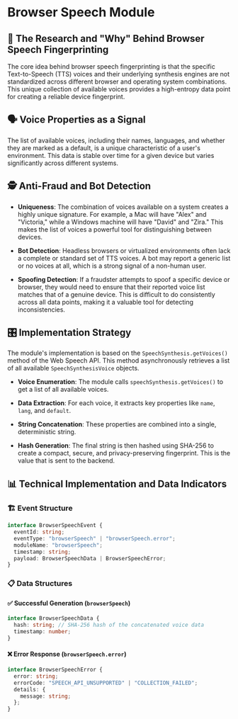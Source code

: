 # Browser Speech Module

## 🔬 The Research and "Why" Behind Browser Speech Fingerprinting

The core idea behind browser speech fingerprinting is that the specific Text-to-Speech (TTS) voices and their underlying synthesis engines are not standardized across different browser and operating system combinations. This unique collection of available voices provides a high-entropy data point for creating a reliable device fingerprint.

## 🗣️ Voice Properties as a Signal

The list of available voices, including their names, languages, and whether they are marked as a default, is a unique characteristic of a user's environment. This data is stable over time for a given device but varies significantly across different systems.

## 🕵️ Anti-Fraud and Bot Detection

- **Uniqueness**: The combination of voices available on a system creates a highly unique signature. For example, a Mac will have "Alex" and "Victoria," while a Windows machine will have "David" and "Zira." This makes the list of voices a powerful tool for distinguishing between devices.

- **Bot Detection**: Headless browsers or virtualized environments often lack a complete or standard set of TTS voices. A bot may report a generic list or no voices at all, which is a strong signal of a non-human user.

- **Spoofing Detection**: If a fraudster attempts to spoof a specific device or browser, they would need to ensure that their reported voice list matches that of a genuine device. This is difficult to do consistently across all data points, making it a valuable tool for detecting inconsistencies.

## 🎛️ Implementation Strategy

The module's implementation is based on the `SpeechSynthesis.getVoices()` method of the Web Speech API. This method asynchronously retrieves a list of all available `SpeechSynthesisVoice` objects.

- **Voice Enumeration**: The module calls `speechSynthesis.getVoices()` to get a list of all available voices.

- **Data Extraction**: For each voice, it extracts key properties like `name`, `lang`, and `default`.

- **String Concatenation**: These properties are combined into a single, deterministic string.

- **Hash Generation**: The final string is then hashed using SHA-256 to create a compact, secure, and privacy-preserving fingerprint. This is the value that is sent to the backend.

## 📊 Technical Implementation and Data Indicators

### 🏗️ Event Structure

```typescript
interface BrowserSpeechEvent {
  eventId: string;
  eventType: "browserSpeech" | "browserSpeech.error";
  moduleName: "browserSpeech";
  timestamp: string;
  payload: BrowserSpeechData | BrowserSpeechError;
}
```

### 📋 Data Structures

#### ✅ Successful Generation (`browserSpeech`)

```typescript
interface BrowserSpeechData {
  hash: string; // SHA-256 hash of the concatenated voice data
  timestamp: number;
}
```

#### ❌ Error Response (`browserSpeech.error`)

```typescript
interface BrowserSpeechError {
  error: string;
  errorCode: "SPEECH_API_UNSUPPORTED" | "COLLECTION_FAILED";
  details: {
    message: string;
  };
}
```
